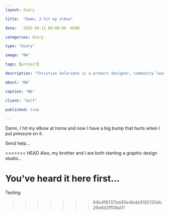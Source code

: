 ```yaml
---
layout: diary

title:  "Damn, I hit my elbow"

date:   2025-09-12 00:00:00 -0500

categories: diary

type: "diary"

image: "NA"

tags: [project]

description: "Christian Solorzano is a product designer, community leader, educator, and podcast host."

about: "NA"

caption: "NA"

client: "Self"

published: true

---
```

Damn, I hit my elbow at home and now I have a big bump that hurts when I put pressure on it. 

Send help... 

<<<<<<< HEAD
Also, my brother and I are both starting a graphic design studio...

You've heard it here first...
=======
Testing
>>>>>>> 94b4f8137bd45e4bdd4192120dc26e6d2ff08a01



